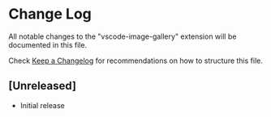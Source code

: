 # Change Log

All notable changes to the "vscode-image-gallery" extension will be documented in this file.

Check [Keep a Changelog](http://keepachangelog.com/) for recommendations on how to structure this file.

## [Unreleased]

- Initial release